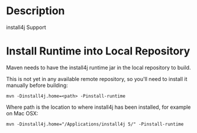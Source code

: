 <!--

    Copyright (c) 2007-2014 Sonatype, Inc. All rights reserved.

    This program is licensed to you under the Apache License Version 2.0,
    and you may not use this file except in compliance with the Apache License Version 2.0.
    You may obtain a copy of the Apache License Version 2.0 at http://www.apache.org/licenses/LICENSE-2.0.

    Unless required by applicable law or agreed to in writing,
    software distributed under the Apache License Version 2.0 is distributed on an
    "AS IS" BASIS, WITHOUT WARRANTIES OR CONDITIONS OF ANY KIND, either express or implied.
    See the Apache License Version 2.0 for the specific language governing permissions and limitations there under.

-->
# Description

install4j Support

# Install Runtime into Local Repository

Maven needs to have the install4j runtime jar in the local repository to build.

This is not yet in any available remote repository, so you'll need to install it manually before building:

    mvn -Dinstall4j.home=<path> -Pinstall-runtime

Where path is the location to where install4j has been installed, for example on Mac OSX:

    mvn -Dinstall4j.home="/Applications/install4j 5/" -Pinstall-runtime
